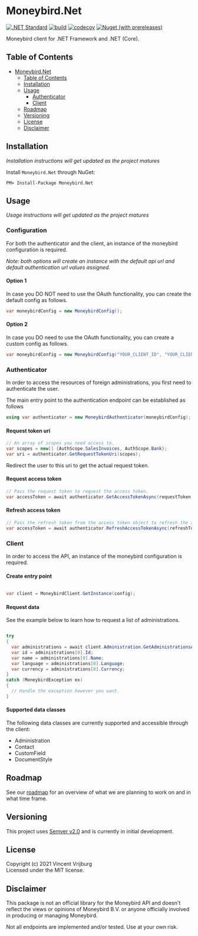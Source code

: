 # Moneybird.Net

[![.NET Standard](https://img.shields.io/badge/.NET%20Standard-2.0-purple)](https://docs.microsoft.com/en-us/dotnet/standard/net-standard)
[![build](https://github.com/VincentVrijburg/moneybird-dotnet/actions/workflows/build.yml/badge.svg)](https://github.com/VincentVrijburg/moneybird-dotnet/actions/workflows/build.yml)
[![codecov](https://codecov.io/gh/VincentVrijburg/moneybird-dotnet/branch/develop/graph/badge.svg?token=3ESKQK1JUZ)](https://codecov.io/gh/VincentVrijburg/moneybird-dotnet)
[![Nuget (with prereleases)](https://img.shields.io/nuget/vpre/Moneybird.Net)](https://www.nuget.org/packages/Moneybird.Net/)

Moneybird client for .NET Framework and .NET (Core).

## Table of Contents
<!-- TOC -->

- [Moneybird.Net](#moneybirdnet)
  - [Table of Contents](#table-of-contents)
  - [Installation](#installation)
  - [Usage](#usage)
    - [Authenticator](#authenticator)
    - [Client](#client)
  - [Roadmap](#roadmap)
  - [Versioning](#versioning)
  - [License](#license)
  - [Disclaimer](#disclaimer)

<!-- /TOC -->

## Installation
*Installation instructions will get updated as the project matures*

Install `Moneybird.Net` through NuGet:
```
PM> Install-Package Moneybird.Net
```

## Usage
*Usage instructions will get updated as the project matures*

### Configuration
For both the authenticator and the client, an instance of the moneybird configuration is required.

*Note: both options will create an instance with the default api url and default authentication url values assigned.*

#### Option 1
In case you DO NOT need to use the OAuth functionality, you can create the default config as follows.

```csharp
var moneybirdConfig = new MoneybirdConfig();
```

#### Option 2
In case you DO need to use the OAuth functionality, you can create a custom config as follows.

```csharp
var moneybirdConfig = new MoneybirdConfig("YOUR_CLIENT_ID", "YOUR_CLIENT_SECRET", "YOUR_REDIRECT_URI");
```

### Authenticator
In order to access the resources of foreign administrations, you first need to authenticate the user.

The main entry point to the authentication endpoint can be established as follows
```csharp
using var authenticator = new MoneybirdAuthenticator(moneybirdConfig);
```

#### Request token uri
```csharp
// An array of scopes you need access to.
var scopes = new[] {AuthScope.SalesInvoices, AuthScope.Bank};
var uri = authenticator.GetRequestTokenUri(scopes);
```

Redirect the user to this uri to get the actual request token.

#### Request access token
```csharp
// Pass the request token to request the access token.
var accessToken = await authenticator.GetAccessTokenAsync(requestToken);
```

#### Refresh access token
```csharp
// Pass the refresh token from the access token object to refresh the access token.
var accessToken = await authenticator.RefreshAccessTokenAsync(refreshToken);
```

### Client

In order to access the API, an instance of the moneybird configuration is required.

#### Create entry point
```csharp

var client = MoneybirdClient.GetInstance(config);

```

#### Request data

See the example below to learn how to request a list of administrations.

```csharp

try
{
  var administrations = await client.Administration.GetAdministrationsAsync("{ACCESS_TOKEN}");
  var id = administrations[0].Id;
  var name = administrations[0].Name;
  var language = administrations[0].Language;
  var currency = administrations[0].Currency;
}
catch (MoneybirdException ex)
{
  // Handle the exception however you want.
}

```

#### Supported data classes

The following data classes are currently supported and accessible through the client:

- Administration
- Contact
- CustomField
- DocumentStyle

## Roadmap
See our [roadmap](ROADMAP.md) for an overview of what we are planning to work on and in what time frame.

## Versioning
This project uses [Semver v2.0](https://semver.org/spec/v2.0.0.html) and is currently in initial development.

## License
Copyright (c) 2021 Vincent Vrijburg  
Licensed under the MIT license.

## Disclaimer

This package is not an official library for the Moneybird API and doesn't reflect the views or opinions of Moneybird B.V. or anyone officially involved in producing or managing Moneybird.

Not all endpoints are implemented and/or tested. Use at your own risk.
